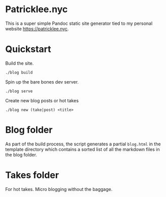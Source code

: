 # Patricklee.nyc

This is a super simple Pandoc static site generator tied to my personal website https://patricklee.nyc.

# Quickstart

Build the site.

```
./blog build
```

Spin up the bare bones dev server.

```
./blog serve
```

Create new blog posts or hot takes

```
./blog new (take|post) <title>
```

# Blog folder

As part of the build process, the script generates a partial `blog.html` in the template directory which contains a sorted list of all the markdown files in the blog folder.

# Takes folder

For hot takes. Micro blogging without the baggage.
